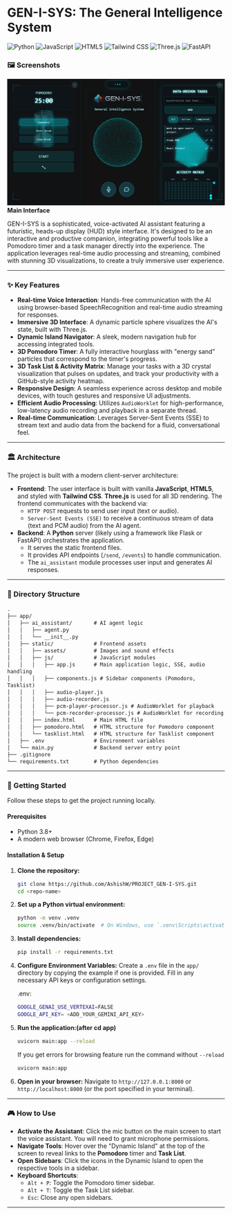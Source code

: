 # GEN-I-SYS: The General Intelligence System

![Python](https://img.shields.io/badge/Python-3776AB?style=for-the-badge&logo=python&logoColor=white)
![JavaScript](https://img.shields.io/badge/JavaScript-F7DF1E?style=for-the-badge&logo=javascript&logoColor=black)
![HTML5](https://img.shields.io/badge/HTML5-E34F26?style=for-the-badge&logo=html5&logoColor=white)
![Tailwind CSS](https://img.shields.io/badge/Tailwind_CSS-38B2AC?style=for-the-badge&logo=tailwind-css&logoColor=white)
![Three.js](https://img.shields.io/badge/Three.js-000000?style=for-the-badge&logo=three.js&logoColor=white)
![FastAPI](https://img.shields.io/badge/FastAPI-009688?style=for-the-badge&logo=FastAPI&logoColor=white)

### 🖼️ Screenshots

![Main Interface](app/static/assets/images/screenshot-app.png)
**Main Interface**


GEN-I-SYS is a sophisticated, voice-activated AI assistant featuring a futuristic, heads-up display (HUD) style interface. It's designed to be an interactive and productive companion, integrating powerful tools like a Pomodoro timer and a task manager directly into the experience. The application leverages real-time audio processing and streaming, combined with stunning 3D visualizations, to create a truly immersive user experience.

---

### ✨ Key Features

*   **Real-time Voice Interaction**: Hands-free communication with the AI using browser-based SpeechRecognition and real-time audio streaming for responses.
*   **Immersive 3D Interface**: A dynamic particle sphere visualizes the AI's state, built with Three.js.
*   **Dynamic Island Navigator**: A sleek, modern navigation hub for accessing integrated tools.
*   **3D Pomodoro Timer**: A fully interactive hourglass with "energy sand" particles that correspond to the timer's progress.
*   **3D Task List & Activity Matrix**: Manage your tasks with a 3D crystal visualization that pulses on updates, and track your productivity with a GitHub-style activity heatmap.
*   **Responsive Design**: A seamless experience across desktop and mobile devices, with touch gestures and responsive UI adjustments.
*   **Efficient Audio Processing**: Utilizes `AudioWorklet` for high-performance, low-latency audio recording and playback in a separate thread.
*   **Real-time Communication**: Leverages Server-Sent Events (SSE) to stream text and audio data from the backend for a fluid, conversational feel.

---

### 🏛️ Architecture

The project is built with a modern client-server architecture:

*   **Frontend**: The user interface is built with vanilla **JavaScript**, **HTML5**, and styled with **Tailwind CSS**. **Three.js** is used for all 3D rendering. The frontend communicates with the backend via:
    *   `HTTP POST` requests to send user input (text or audio).
    *   `Server-Sent Events (SSE)` to receive a continuous stream of data (text and PCM audio) from the AI agent.
*   **Backend**: A **Python** server (likely using a framework like Flask or FastAPI) orchestrates the application.
    *   It serves the static frontend files.
    *   It provides API endpoints (`/send`, `/events`) to handle communication.
    *   The `ai_assistant` module processes user input and generates AI responses.

---

### 📁 Directory Structure

```
.
├── app/
│   ├── ai_assistant/       # AI agent logic
│   │   ├── agent.py
│   │   └── __init__.py
│   ├── static/             # Frontend assets
│   │   ├── assets/         # Images and sound effects
│   │   ├── js/             # JavaScript modules
│   │   │   ├── app.js      # Main application logic, SSE, audio handling
│   │   │   ├── components.js # Sidebar components (Pomodoro, Tasklist)
│   │   │   ├── audio-player.js
│   │   │   ├── audio-recorder.js
│   │   │   ├── pcm-player-processor.js # AudioWorklet for playback
│   │   │   └── pcm-recorder-processor.js # AudioWorklet for recording
│   │   ├── index.html      # Main HTML file
│   │   ├── pomodoro.html   # HTML structure for Pomodoro component
│   │   └── tasklist.html   # HTML structure for Tasklist component
│   ├── .env                # Environment variables
│   └── main.py             # Backend server entry point
├── .gitignore
└── requirements.txt        # Python dependencies
```

---

### 🚀 Getting Started

Follow these steps to get the project running locally.

#### Prerequisites

*   Python 3.8+
*   A modern web browser (Chrome, Firefox, Edge)

#### Installation & Setup

1.  **Clone the repository:**
    ```sh
    git clone https://github.com/AshishW/PROJECT_GEN-I-SYS.git
    cd <repo-name>
    ```

2.  **Set up a Python virtual environment:**
    ```sh
    python -m venv .venv
    source .venv/bin/activate  # On Windows, use `.venv\Scripts\activate`
    ```

3.  **Install dependencies:**
    ```sh
    pip install -r requirements.txt
    ```

4.  **Configure Environment Variables:**
    Create a `.env` file in the `app/` directory by copying the example if one is provided. Fill in any necessary API keys or configuration settings.

    .env:
    ```sh
    GOOGLE_GENAI_USE_VERTEXAI=FALSE
    GOOGLE_API_KEY= <ADD_YOUR_GEMINI_API_KEY> 
    ```

5.  **Run the application:(after cd app)**
    ```sh
    uvicorn main:app --reload
    ```
    If you get errors for browsing feature run the command without `--reload`

    ```sh
    uvicorn main:app
    ```

6.  **Open in your browser:**
    Navigate to `http://127.0.0.1:8000` or `http://localhost:8000` (or the port specified in your terminal).

---

### 🎮 How to Use

*   **Activate the Assistant**: Click the mic button on the main screen to start the voice assistant. You will need to grant microphone permissions.
*   **Navigate Tools**: Hover over the "Dynamic Island" at the top of the screen to reveal links to the **Pomodoro** timer and **Task List**.
*   **Open Sidebars**: Click the icons in the Dynamic Island to open the respective tools in a sidebar.
*   **Keyboard Shortcuts**:
    *   `Alt + P`: Toggle the Pomodoro timer sidebar.
    *   `Alt + T`: Toggle the Task List sidebar.
    *   `Esc`: Close any open sidebars.

---




